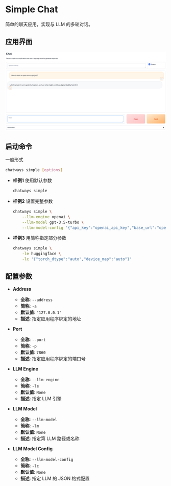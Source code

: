 # Simple Chat

简单的聊天应用，实现与 LLM 的多轮对话。

## 应用界面

![simple_chat](figures/simple_chat.png)

## 启动命令

一般形式

```bash
chatways simple [options]
```

- **样例1** 使用默认参数

  ```bash
  chatways simple
  ```

- **样例2** 设置完整参数

  ```bash
  chatways simple \
      --llm-engine openai \
      --llm-model gpt-3.5-turbo \
      --llm-model-config '{"api_key":"openai_api_key","base_url":"openai_base_url"}'
  ```

- **样例3** 用简称指定部分参数

  ```bash
  chatways simple \
      -le huggingface \
      -lc '{"torch_dtype":"auto","device_map":"auto"}'
  ```

## 配置参数

- **Address**
  - **全称**: `--address`
  - **简称**: `-a`
  - **默认值**: `"127.0.0.1"`
  - **描述**: 指定应用程序绑定的地址

- **Port**
  - **全称**: `--port`
  - **简称**: `-p`
  - **默认值**: `7860`
  - **描述**: 指定应用程序绑定的端口号

- **LLM Engine**
  - **全称**: `--llm-engine`
  - **简称**: `-le`
  - **默认值**: `None`
  - **描述**: 指定 LLM 引擎

- **LLM Model**
  - **全称**: `--llm-model`
  - **简称**: `-lm`
  - **默认值**: `None`
  - **描述**: 指定第 LLM 路径或名称

- **LLM Model Config**
  - **全称**: `--llm-model-config`
  - **简称**: `-lc`
  - **默认值**: `None`
  - **描述**: 指定 LLM 的 JSON 格式配置

